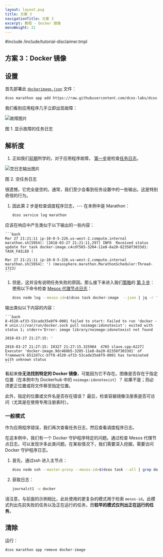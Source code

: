 ```yaml
---
layout: layout.pug
title: 方案 3
navigationTitle: 方案 3
excerpt: 教程 - Docker 镜像
menuWeight: 21
---
```

#include /include/tutorial-disclaimer.tmpl

## 方案 3：Docker 镜像

## 设置

首先部署此 [`dockerimage.json`](https://raw.githubusercontent.com/dcos-labs/dcos-debugging/master/1.10/dockerimage.json) 文件：

```bash
dcos marathon app add https://raw.githubusercontent.com/dcos-labs/dcos-debugging/master/1.10/dockerimage.json
```

我们看到应用程序几乎立即出现故障：

![故障图片](https://mesosphere.com/wp-content/uploads/2018/04/pasted-image-0-17.png)

图 1. 显示故障的任务日志

## 解析度

1. 正如我们[前期](/1.12/tutorials/dcos-debug/gen-strat/)所学的，对于应用程序故障， [第一步](/1.12/tutorials/dcos-debug/gen-strat/#task-strat)是检查[任务日志](/1.12/tutorials/dcos-debug/tools/#task-logs)。

 ![空日志输出图片](https://mesosphere.com/wp-content/uploads/2018/04/pasted-image-0-18.png)

 图 2. 空任务日志

 很遗憾，它完全是空的。通常，我们至少会看到任务设置中的一些输出。这是特别奇怪的行为。

1. 因此第 2 步是检查调度程序日志，--- 在本例中是 Marathon：

    ```bash
    dcos service log marathon
    ```

 应该在响应中产生类似于以下输出的一些内容：

    ```bash
    Mar 27 21:21:11 ip-10-0-5-226.us-west-2.compute.internal marathon.sh[5954]: [2018-03-27 21:21:11,297] INFO  Received status update for task docker-image.c4cdf565-3204-11e8-8a20-82358f3033d1: TASK_FAILED (

    Mar 27 21:21:11 ip-10-0-5-226.us-west-2.compute.internal marathon.sh[5954]: ') (mesosphere.marathon.MarathonScheduler:Thread-1723)
    ```

1. 但是，这并没有说明任务失败的原因。那么接下来进入我们[策略](/1.12/tutorials/dcos-debug/gen-strat/)的 [第 3 步](/1.12/tutorials/dcos-debug/gen-strat/#agent-strat)：使用以下命令检查 [Mesos 代理节点日志](/1.12/tutorials/dcos-debug/tools/#agent-logs)：

    ```bash
    dcos node log --mesos-id=$(dcos task docker-image  --json | jq -r '.[] | .slave_id') --lines=100
    ```

 输出类似以下内容的内容：

    ```bash
    8-4520-af33-53cade35e8f9-0001 failed to start: Failed to run 'docker -H unix:///var/run/docker.sock pull noimage:idonotexist': exited with status 1; stderr='Error: image library/noimage:idonotexist not found

    2018-03-27 21:27:15: '

    2018-03-27 21:27:15: I0327 21:27:15.325984  4765 slave.cpp:6227] Executor 'docker-image.9dc468b5-3205-11e8-8a20-82358f3033d1' of framework 6512d7cc-b7f8-4520-af33-53cade35e8f9-0001 has terminated with unknown status
    ```

看起来像**无法找到特定的 Docker 镜像**，可能因为它不存在。图像是否存在于指定位置（在本例中为 Dockerhub 中的 `noimage:idonotexist`）？ 如果不是；则必须更正位置或将文件移至指定位置。

此外，指定的位置或文件名是否存在错误？ 最后，检查容器镜像注册表是否可访问（尤其是在使用专用注册表时）。

### 一般模式

作为应用程序错误，我们再次查看任务日志，然后查看调度程序日志。

在这本例中，我们有一个 Docker 守护程序特定的问题。通过检查 Mesos 代理节点日志，可以发现许多此类问题。在某些情况下，我们需要深入挖掘，需要访问 Docker 守护程序日志。

1. 首先，通过ssh 进入主节点：

    ```bash
    dcos node ssh --master-proxy --mesos-id=$(dcos task --all | grep docker-image | head -n1 | awk '{print $6}')
    ```

1. 获取日志：

    ```bash
    journalct1 -u docker
    ```

请注意，与前面的示例相比，此处使用的更复杂的模式用于检索 `mesos-id`。此模式列出先前失败的任务以及正在运行的任务，而**较早的模式仅列出正在运行的任务**。

## 清除

运行：

```bash
dcos marathon app remove docker-image
```
